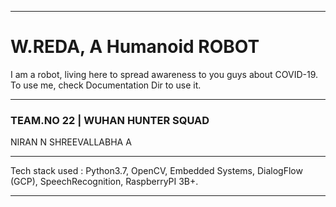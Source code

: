 <hr>
<h1>W.REDA, A Humanoid ROBOT</h1>
<p>I am a robot, living here to spread awareness to you guys about COVID-19. To use me, check Documentation Dir to use it.</P>
<hr>
<h3>TEAM.NO 22 | WUHAN HUNTER SQUAD</h3>
<h8>NIRAN N</h8>
<h8>SHREEVALLABHA A</h8>
<hr>
<p>Tech stack used : Python3.7, OpenCV, Embedded Systems, DialogFlow (GCP), SpeechRecognition, RaspberryPI 3B+.</p>
<hr>
